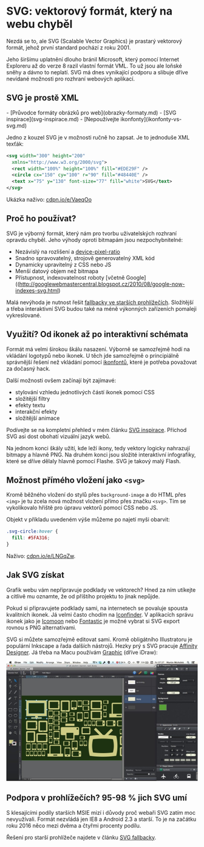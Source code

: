 # SVG: vektorový formát, který na webu chyběl

Nezdá se to, ale SVG (Scalable Vector Graphics) je prastarý vektorový formát, jehož první standard pochází z roku 2001.

<!-- AdSnippet -->

Jeho širšímu uplatnění dlouho bránil Microsoft, který pomocí Internet Exploreru až do verze 8 razil vlastní formát VML. To už jsou ale loňské sněhy a dávno to neplatí. SVG má dnes vynikající podporu a slibuje dříve nevídané možnosti pro rozhraní webových aplikací.

## SVG je prostě XML

<div class="related web-only" markdown="1">
- [Průvodce formáty obrázků pro web](obrazky-formaty.md)
- [SVG inspirace](svg-inspirace.md)
- [Nepoužívejte ikonfonty](ikonfonty-vs-svg.md)
</div>

Jedno z kouzel SVG je v možnosti ručně ho zapsat. Je to jednoduše XML texťák:

```svg
<svg width="300" height="200"
  xmlns="http://www.w3.org/2000/svg">
  <rect width="100%" height="100%" fill="#EDE29F" />
  <circle cx="150" cy="100" r="90" fill="#48440E" />
  <text x="75" y="130" font-size="77" fill="white">SVG</text>
</svg>
```

Ukázka naživo: [cdpn.io/e/VaeqOo](https://cdpn.io/e/VaeqOo)

## Proč ho používat?

SVG je výborný formát, který nám pro tvorbu uživatelských rozhraní opravdu chyběl. Jeho výhody oproti bitmapám jsou nezpochybnitelné:

- Nezávislý na rozlišení a [device-pixel-ratio](css-pixel.md)
- Snadno spravovatelný, strojově generovatelný XML kód
- Dynamicky upravitelný z CSS nebo JS
- Menší datový objem než bitmapa
- Přístupnost, indexovatelnost roboty [včetně Google]((http://googlewebmastercentral.blogspot.cz/2010/08/google-now-indexes-svg.html)

Malá nevýhoda je nutnost řešit [fallbacky ve starších prohlížečích](svg-fallbacky.md). Složitější a třeba interaktivní SVG budou také na méně výkonných zařízeních pomaleji vykreslované.

## Využití? Od ikonek až po interaktivní schémata

Formát má velmi širokou škálu nasazení. Výborně se samozřejmě hodí na vkládání logotypů nebo ikonek. U těch jde samozřejmě o principiálně správnější řešení než vkládání pomocí [ikonfontů](ikonfonty-vs-svg.md), které je potřeba považovat za dočasný hack. 

Další možnosti ovšem začínají být zajímavé:

- stylování vzhledu jednotlivých částí ikonek pomocí CSS
- složitější filtry
- efekty textu
- interakční efekty
- složitější animace

Podívejte se na kompletní přehled v mém článku [SVG inspirace](svg-inspirace.md). Příchod SVG asi dost obohatí vizuální jazyk webů. 

<!-- AdSnippet -->

Na jednom konci škály užití, kde leží ikony, tedy vektory logicky nahrazují bitmapy a hlavně PNG. Na druhém konci jsou složité interaktivní infografiky, které se dříve dělaly hlavně pomocí Flashe. SVG je takový malý Flash. 

## Možnost přímého vložení jako `<svg>`

Kromě běžného vložení do stylů přes `background-image` a do HTML přes `<img>` je tu zcela nová možnost vložení přímo přes značku `<svg>`. Tím se vykolíkovalo hřiště pro úpravu vektorů pomocí CSS nebo JS.

Objekt v příkladu uvedeném výše můžeme po najetí myši obarvit:

```css
.svg-circle:hover {
  fill: #5FA316;
}
```

Naživo: [cdpn.io/e/LNGqZw](https://cdpn.io/e/LNGqZw).

## Jak SVG získat

Grafik webu vám nepřipravuje podklady ve vektorech? Hned za ním utíkejte a citlivě mu oznamte, že od příštího projektu to jinak nepůjde.

Pokud si připravujete podklady sami, na internetech se povaluje spousta kvalitních ikonek. Já velmi často chodím na [Iconfinder](https://www.iconfinder.com/). V aplikacích správu ikonek jako je [Icomoon](https://icomoon.io/) nebo [Fontastic](http://fontastic.me/) je možné vybrat si SVG export rovnou s PNG alternativami.

<!-- AdSnippet -->

SVG si můžete samozřejmě editovat sami. Kromě obligátního Illustratoru je populární Inkscape a řada dalších nástrojů. Hezky prý s SVG pracuje [Affinity Designer](https://affinity.serif.com/en-gb/designer/). Já třeba na Macu používám [Graphic](http://graphic.com/) (dříve iDraw):

![SVG v Graphic (dříve iDraw)](../dist/images/original/idraw_svg.jpg)

## Podpora v prohlížečích? 95-98 % jich SVG umí

S klesajícími podíly starších MSIE mizí i důvody proč webaři SVG zatím moc nevyužívali. Formát nezvládá jen IE8 a Android 2.3 a starší. To je na začátku roku 2016 něco mezi dvěma a čtyřmi procenty podílu.

Řešení pro starší prohlížeče najdete v článku [SVG fallbacky](svg-fallbacky.md).

